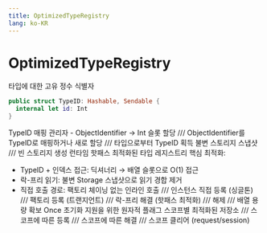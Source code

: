 ```yaml
---
title: OptimizedTypeRegistry
lang: ko-KR
---
```


# OptimizedTypeRegistry

타입에 대한 고유 정수 식별자

```swift
public struct TypeID: Hashable, Sendable {
  internal let id: Int
}
```

TypeID 매핑 관리자 - ObjectIdentifier → Int 슬롯 할당
  /// ObjectIdentifier를 TypeID로 매핑하거나 새로 할당
  /// 타입으로부터 TypeID 획득
불변 스토리지 스냅샷
  /// 빈 스토리지 생성
런타임 핫패스 최적화된 타입 레지스트리
핵심 최적화:
- TypeID + 인덱스 접근: 딕셔너리 → 배열 슬롯으로 O(1) 접근
- 락-프리 읽기: 불변 Storage 스냅샷으로 읽기 경합 제거
- 직접 호출 경로: 팩토리 체이닝 없는 인라인 호출
  /// 인스턴스 직접 등록 (싱글톤)
  /// 팩토리 등록 (트랜지언트)
  /// 락-프리 해결 (핫패스 최적화)
  /// 해제
  /// 배열 용량 확보
Once 초기화 지원을 위한 원자적 플래그
스코프별 최적화된 저장소
  /// 스코프에 따른 등록
  /// 스코프에 따른 해결
  /// 스코프 클리어 (request/session)
